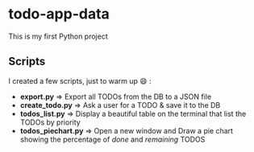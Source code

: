 # todo-app-data

This is my first Python project

## Scripts

I created a few scripts, just to warm up 😄 :

 - **export.py**           => Export all TODOs from the DB to a JSON file 
 - **create_todo.py**      => Ask a user for a TODO & save it to the DB
 - **todos_list.py**       => Display a beautiful table on the terminal that list the TODOs by priority
 - **todos_piechart.py**   => Open a new window and Draw a pie chart showing the percentage of *done* and *remaining* TODOS
